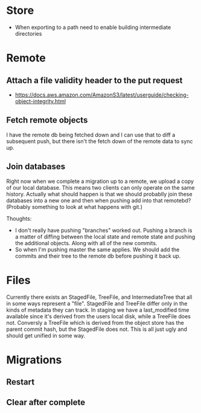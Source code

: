 # Store
- When exporting to a path need to enable building intermediate directories

# Remote
## Attach a file validity header to the put request
- https://docs.aws.amazon.com/AmazonS3/latest/userguide/checking-object-integrity.html

## Fetch remote objects
I have the remote db being fetched down and I can use that to diff a subsequent push, but there isn't the fetch down of the remote data to sync up.

## Join databases
Right now when we complete a migration up to a remote, we upload a copy of our local database. This means two clients can only operate on the same history. Actually what should happen is that we should probablly join these databases into a new one and then when pushing add into that remotebd? (Probably something to look at what happens with git.)

Thoughts:
- I don't really have pushing "branches" worked out. Pushing a branch is a matter of diffing between the local state and remote state and pushing the additional objects. Along with all of the new commits.
- So when I'm pushing master the same applies. We should add the commits and their tree to the remote db before pushing it back up.

# Files

Currently there exists an StagedFile, TreeFile, and IntermediateTree that all in some ways represent a "file". StagedFile and TreeFile differ only in the kinds of metadata they can track. In staging we have a last_modified time available since it's derived from the users local disk, while a TreeFile does not. Conversly a TreeFile which is derived from the object store has the parent commit hash, but the StagedFile does not. This is all just ugly and should get unified in some way.


# Migrations
## Restart
## Clear after complete
